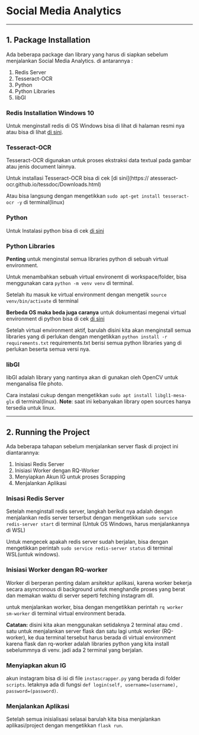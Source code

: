 # Social Media Analytics
---

## 1. Package Installation
Ada beberapa package dan library yang harus di siapkan sebelum menjalankan Social Media Analytics. di antarannya :
1. Redis Server 
2. Tesseract-OCR
3. Python
4. Python Libraries
5. libGl

### Redis Installation Windows 10
Untuk menginstall redis di OS Windows bisa di lihat di halaman resmi nya atau bisa di lihat [di sini](https://redis.io/docs/getting-started/installation/install-redis-on-windows/).

### Tesseract-OCR 
Tesseract-OCR digunakan untuk proses ekstraksi data textual pada gambar atau jenis document lainnya.

Untuk installasi Tesseract-OCR bisa di cek [di sini](https:// atesseract-ocr.github.io/tessdoc/Downloads.html)

Atau bisa langsung dengan mengetikkan `sudo apt-get install tesseract-ocr -y` di terminal(linux)

### Python
Untuk Instalasi python bisa di cek [di sini](https://www.python.org/downloads/)

### Python Libraries
**Penting** untuk menginstal semua libraries python di sebuah virtual environment.

Untuk menambahkan sebuah virtual environemt di workspace/folder, bisa menggunakan cara `python -m venv venv` di terminal.

Setelah itu masuk ke virtual environment dengan mengetik `source venv/bin/activate` di terminal  

**Berbeda OS maka beda juga caranya** untuk dokumentasi megenai virtual environment di python bisa di cek [di sini](https://docs.python.org/3/library/venv.html)

Setelah virtual environment aktif, barulah disini kita akan menginstall semua libraries yang di perlukan dengan mengetikkan `python install -r requirements.txt` requirements.txt berisi semua python libraries yang di perlukan beserta semua versi nya. 

### libGl
libGl adalah library yang nantinya akan di gunakan oleh OpenCV untuk menganalisa file photo.

Cara instalasi cukup dengan mengetikkan `sudo apt install libgl1-mesa-glx` di terminal(linux).
**Note**: saat ini kebanyakan library open sources hanya tersedia untuk linux.


---

## 2. Running the Project
Ada beberapa tahapan sebelum menjalankan server flask di project ini diantarannya:

1. Inisiasi Redis Server
2. Inisiasi Worker dengan RQ-Worker
3. Menyiapkan Akun IG untuk proses Scrapping
4. Menjalankan Aplikasi

### Inisasi Redis Server
Setelah menginstall redis server, langkah berikut nya adalah dengan menjalankan redis server terserbut dengan mengetikkan `sudo service redis-server start` di terminal (Untuk OS Windows, harus menjalankannya di WSL)

Untuk mengecek apakah redis server sudah berjalan, bisa dengan mengetikkan perintah `sudo service redis-server status` di terminal WSL(untuk windows).

### Inisiasi Worker dengan RQ-worker
Worker di berperan penting dalam arsitektur aplikasi, karena worker bekerja secara asyncronous di background untuk menghandle proses yang berat dan memakan waktu di server seperti fetching instagram dll.

untuk menjalankan worker, bisa dengan mengetikkan perintah `rq worker sm-worker` di terminal virtual environment berada.

**Catatan:** disini kita akan menggunakan setidaknya 2 terminal atau cmd . satu untuk menjalankan server flask dan satu lagi untuk worker (RQ-worker), ke dua terminal tersebut harus berada di virtual environment karena flask dan rq-worker adalah libraries python yang kita install sebelummnya di venv. jadi ada 2 terminal yang berjalan.

### Menyiapkan akun IG 
akun instagram bisa di isi di file `instascrapper.py` yang berada di folder `scripts`. letaknya ada di fungsi `def login(self, username=(username), password=(password)`.

### Menjalankan Aplikasi
Setelah semua inisialisasi selasai barulah kita bisa menjalankan aplikasi/project dengan mengetikkan `flask run`.

